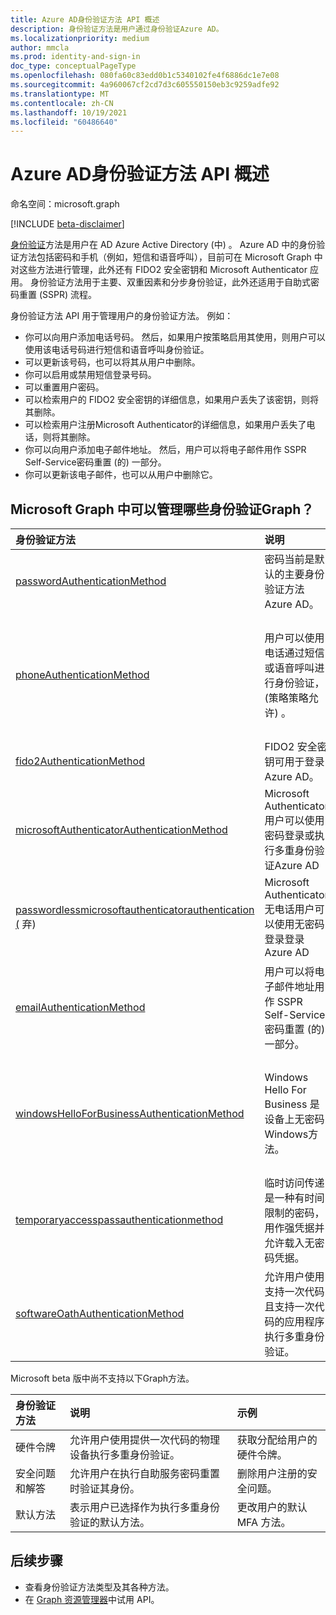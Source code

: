 ```yaml
---
title: Azure AD身份验证方法 API 概述
description: 身份验证方法是用户通过身份验证Azure AD。
ms.localizationpriority: medium
author: mmcla
ms.prod: identity-and-sign-in
doc_type: conceptualPageType
ms.openlocfilehash: 080fa60c83edd0b1c5340102fe4f6886dc1e7e08
ms.sourcegitcommit: 4a960067cf2cd7d3c605550150eb3c9259adfe92
ms.translationtype: MT
ms.contentlocale: zh-CN
ms.lasthandoff: 10/19/2021
ms.locfileid: "60486640"
---
```

# <a name="azure-ad-authentication-methods-api-overview"></a>Azure AD身份验证方法 API 概述

命名空间：microsoft.graph

[!INCLUDE [beta-disclaimer](../../includes/beta-disclaimer.md)]

[身份验证](/azure/active-directory/authentication/concept-authentication-methods)方法是用户在 AD Azure Active Directory (中) 。 Azure AD 中的身份验证方法包括密码和手机（例如，短信和语音呼叫），目前可在 Microsoft Graph 中对这些方法进行管理，此外还有 FIDO2 安全密钥和 Microsoft Authenticator 应用。 身份验证方法用于主要、双重因素和分步身份验证，此外还适用于自助式密码重置 (SSPR) 流程。

身份验证方法 API 用于管理用户的身份验证方法。 例如：

* 你可以向用户添加电话号码。 然后，如果用户按策略启用其使用，则用户可以使用该电话号码进行短信和语音呼叫身份验证。
* 可以更新该号码，也可以将其从用户中删除。
* 你可以启用或禁用短信登录号码。
* 可以重置用户密码。
* 可以检索用户的 FIDO2 安全密钥的详细信息，如果用户丢失了该密钥，则将其删除。
* 可以检索用户注册Microsoft Authenticator的详细信息，如果用户丢失了电话，则将其删除。
* 你可以向用户添加电子邮件地址。 然后，用户可以将电子邮件用作 SSPR Self-Service密码重置 (的) 一部分。
* 你可以更新该电子邮件，也可以从用户中删除它。

## <a name="what-authentication-methods-can-be-managed-in-microsoft-graph"></a>Microsoft Graph 中可以管理哪些身份验证Graph？

|身份验证方法       | 说明 |示例     |
|:---------------------------|:------------|:------------|
|[passwordAuthenticationMethod](passwordauthenticationmethod.md)| 密码当前是默认的主要身份验证方法Azure AD。|重置用户密码|
|[phoneAuthenticationMethod](phoneauthenticationmethod.md)|用户可以使用电话通过短信或语音呼叫进行身份验证， ([](/azure/active-directory/authentication/concept-authentication-methods#phone-options)策略策略允许) 。|查看用户的身份验证电话号码。 向用户添加、更新或删除电话号码。 启用或禁用用于短信登录的主移动电话。|
|[fido2AuthenticationMethod](fido2authenticationmethod.md)|FIDO2 安全密钥可用于登录Azure AD。|删除丢失的 FIDO2 安全密钥。|
|[microsoftAuthenticatorAuthenticationMethod](microsoftauthenticatorauthenticationmethod.md)|Microsoft Authenticator用户可以使用密码登录或执行多重身份验证Azure AD|删除Microsoft Authenticator身份验证方法。|
|[passwordlessmicrosoftauthenticatorauthentication (](passwordlessmicrosoftauthenticatorauthenticationmethod.md) 弃) |Microsoft Authenticator无电话用户可以使用无密码登录登录Azure AD|删除无密码电话登录身份验证方法。|
|[emailAuthenticationMethod](emailauthenticationmethod.md)|用户可以将电子邮件地址用作 SSPR Self-Service密码重置 (的) 一部分。|请参阅用户的身份验证电子邮件地址。 向用户添加、更新或删除电子邮件地址。|
|[windowsHelloForBusinessAuthenticationMethod](windowsHelloForBusinessAuthenticationMethod.md)|Windows Hello For Business 是设备上无密码Windows方法。|请参阅用户已启用适用于Windows Hello登录的设备。 删除Windows Hello企业凭据。|
|[temporaryaccesspassauthenticationmethod](temporaryaccesspassauthenticationmethod.md)|临时访问传递是一种有时间限制的密码，用作强凭据并允许载入无密码凭据。 | 为用户设置新的临时访问传递。|
|[softwareOathAuthenticationMethod](../resources/softwareoathauthenticationmethod.md)| 允许用户使用支持一次代码且支持一次代码的应用程序执行多重身份验证。 | 获取并删除分配给用户的软件令牌。|

Microsoft beta 版中尚不支持以下Graph方法。

|身份验证方法       | 说明 |示例     |
|:---------------------------|:------------|:------------|
|硬件令牌 | 允许用户使用提供一次代码的物理设备执行多重身份验证。 | 获取分配给用户的硬件令牌。|
|安全问题和解答 | 允许用户在执行自助服务密码重置时验证其身份。 |删除用户注册的安全问题。|
|默认方法 | 表示用户已选择作为执行多重身份验证的默认方法。| 更改用户的默认 MFA 方法。|

## <a name="next-steps"></a>后续步骤

* 查看身份验证方法类型及其各种方法。
* 在 [Graph 资源管理器](https://developer.microsoft.com/graph/graph-explorer)中试用 API。
